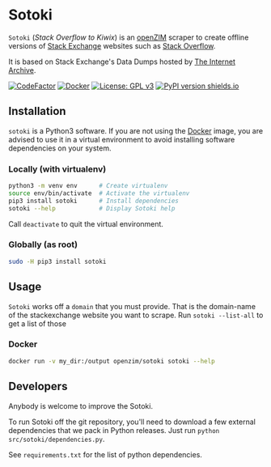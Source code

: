 Sotoki
======

`Sotoki` (*Stack Overflow to Kiwix*) is an
[openZIM](https://github.com/openzim) scraper to create offline
versions of [Stack Exchange](https://stackexchange.com) websites such
as [Stack Overflow](https://stackoverflow.com/).

It is based on Stack Exchange's Data Dumps hosted by [The Internet
Archive](https://archive.org/download/stackexchange/).

[![CodeFactor](https://www.codefactor.io/repository/github/openzim/sotoki/badge)](https://www.codefactor.io/repository/github/openzim/sotoki)
[![Docker](https://img.shields.io/docker/v/openzim/sotoki?label=docker&sort=semver)](https://hub.docker.com/r/openzim/sotoki)
[![License: GPL v3](https://img.shields.io/badge/License-GPLv3-blue.svg)](https://www.gnu.org/licenses/gpl-3.0)
[![PyPI version shields.io](https://img.shields.io/pypi/v/sotoki.svg)](https://pypi.org/project/sotoki/)

## Installation

`sotoki` is a Python3 software. If you are not using the
[Docker](https://docker.com) image, you are advised to use it in a
virtual environment to avoid installing software dependencies on your
system.

### Locally (with virtualenv)

```bash
python3 -m venv env      # Create virtualenv
source env/bin/activate  # Activate the virtualenv
pip3 install sotoki      # Install dependencies
sotoki --help            # Display Sotoki help
```

Call `deactivate` to quit the virtual environment.

### Globally (as root)

```bash
sudo -H pip3 install sotoki
```

## Usage

`Sotoki` works off a `domain` that you must provide. That is the
domain-name of the stackexchange website you want to scrape. Run
`sotoki --list-all` to get a list of those

### Docker

```bash
docker run -v my_dir:/output openzim/sotoki sotoki --help
```

## Developers

Anybody is welcome to improve the Sotoki.

To run Sotoki off the git repository, you'll need to download a few
external dependencies that we pack in Python releases. Just run
`python src/sotoki/dependencies.py`.

See `requirements.txt` for the list of python dependencies.